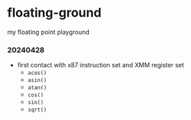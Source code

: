 # floating-ground
my floating point playground

### 20240428
* first contact with x87 instruction set and XMM register set
	* `acos()`
	* `asin()`
	* `atan()`
	* `cos()`
	* `sin()`
	* `sqrt()`
